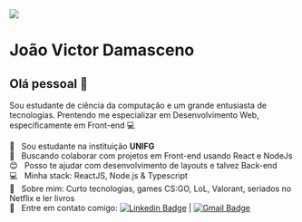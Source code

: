 <img width="auto" src="https://avatars.githubusercontent.com/u/54445427?s=460&u=855abdb89765d1832051dab1b372edbd3d19d4cc&v=4">


# João Victor Damasceno

## Olá pessoal 👋
Sou estudante de ciência da computação e um grande entusiasta de tecnologias.
Prentendo me especializar em Desenvolvimento Web, especificamente em Front-end :computer:

 :rocket:  &nbsp; Sou estudante na instituição **UNIFG**
 <br/> :purple_heart: &nbsp; Buscando colaborar com projetos em Front-end usando React e NodeJs
 <br/> :blush: &nbsp; Posso te ajudar com desenvolvimento de layouts e talvez Back-end
 <br/> :computer: &nbsp; Minha stack: ReactJS, Node.js & Typescript
 <br/> 💬  &nbsp; Sobre mim: Curto tecnologias, games CS:GO, LoL, Valorant, seriados no Netflix e ler livros 
 <br/> :email: &nbsp; Entre em contato comigo: [![Linkedin Badge](https://img.shields.io/badge/-JoãoVictor-blue?style=flat-square&logo=Linkedin&logoColor=white&link=https://www.linkedin.com/in/joaodamasceno2001/)](https://www.linkedin.com/in/joaodamasceno2001/) 
| 
[![Gmail Badge](https://img.shields.io/badge/-joaomicis59@gmail.com-c14438?style=flat-square&logo=Gmail&logoColor=white&link=mailto:joaomicis59@gmail.com)](mailto:joaomicis59@gmail.com)
